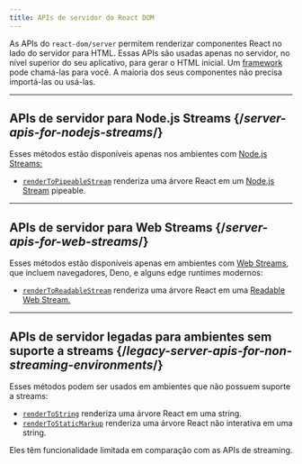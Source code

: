 ```yaml
---
title: APIs de servidor do React DOM
---
```


<Intro>

As APIs do `react-dom/server` permitem renderizar componentes React no lado do servidor para HTML. Essas APIs são usadas apenas no servidor, no nível superior do seu aplicativo, para gerar o HTML inicial. Um [framework](/learn/start-a-new-react-project#full-stack-frameworks) pode chamá-las para você. A maioria dos seus componentes não precisa importá-las ou usá-las.

</Intro>

---

## APIs de servidor para Node.js Streams {/*server-apis-for-nodejs-streams*/}

Esses métodos estão disponíveis apenas nos ambientes com [Node.js Streams:](https://nodejs.org/api/stream.html)

* [`renderToPipeableStream`](/reference/react-dom/server/renderToPipeableStream) renderiza uma árvore React em um [Node.js Stream](https://nodejs.org/api/stream.html) pipeable.

---

## APIs de servidor para Web Streams {/*server-apis-for-web-streams*/}

Esses métodos estão disponíveis apenas em ambientes com [Web Streams](https://developer.mozilla.org/pt-BR/docs/Web/API/Streams_API), que incluem navegadores, Deno, e alguns edge runtimes modernos:

* [`renderToReadableStream`](/reference/react-dom/server/renderToReadableStream) renderiza uma árvore React em uma [Readable Web Stream.](https://developer.mozilla.org/en-US/docs/Web/API/ReadableStream)

---

## APIs de servidor legadas para ambientes sem suporte a streams {/*legacy-server-apis-for-non-streaming-environments*/}

Esses métodos podem ser usados em ambientes que não possuem suporte a streams:

* [`renderToString`](/reference/react-dom/server/renderToString) renderiza uma árvore React em uma string.
* [`renderToStaticMarkup`](/reference/react-dom/server/renderToStaticMarkup) renderiza uma árvore React não interativa em uma string.

Eles têm funcionalidade limitada em comparação com as APIs de streaming.
